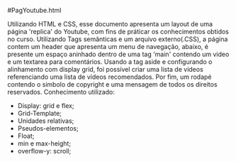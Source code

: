 #PagYoutube.html

Utilizando HTML e CSS, esse documento apresenta um layout de 
uma página 'replica' do Youtube, com fins de práticar os conhecimentos obtidos no curso. 
Utilizando Tags semânticas e um arquivo externo(.CSS), a página
contem um header que apresenta um menu de navegação, abaixo, é presente um espaço aninhado dentro de uma tag 'main' contendo
um video e um textarea para comentários. Usando a tag aside e configurando o alinhamento com display grid, foi possível
criar uma lista de vídeos referenciando uma lista de vídeos recomendados. Por fim, um rodapé contendo o simbolo de
copyright e uma mensagem de todos os direitos reservados. Conhecimento utilizado:

- Display: grid e flex;
- Grid-Template;
- Unidades relativas;
- Pseudos-elementos;
- Float;
- min e max-height;
- overflow-y: scroll;
